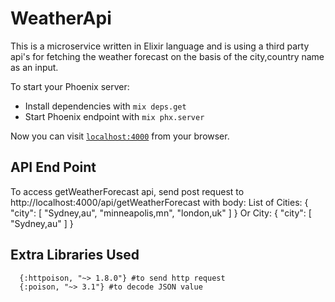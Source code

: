 # WeatherApi

This is a microservice written in Elixir language and is using a third party api's for fetching the weather forecast on the basis of the city,country name as an input.

To start your Phoenix server:

  * Install dependencies with `mix deps.get`
  * Start Phoenix endpoint with `mix phx.server`

Now you can visit [`localhost:4000`](http://localhost:4000) from your browser.


## API End Point
To access getWeatherForecast api, send post request to http://localhost:4000/api/getWeatherForecast with body:
List of Cities:
{
    "city": [
        "Sydney,au",
        "minneapolis,mn",
        "london,uk"
    ]
} 
Or City:
{
    "city": [
        "Sydney,au"
    ]
}

## Extra Libraries Used
      {:httpoison, "~> 1.8.0"} #to send http request
      {:poison, "~> 3.1"} #to decode JSON value

